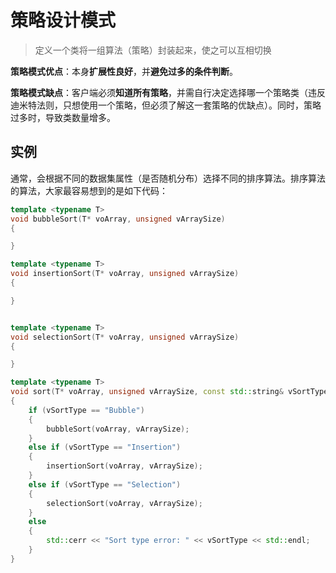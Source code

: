 # 策略设计模式
> 定义一个类将一组算法（策略）封装起来，使之可以互相切换

**策略模式优点**：本身**扩展性良好**，并**避免过多的条件判断**。

**策略模式缺点**：客户端必须**知道所有策略**，并需自行决定选择哪一个策略类（违反迪米特法则，只想使用一个策略，但必须了解这一套策略的优缺点）。同时，策略过多时，导致类数量增多。

## 实例
通常，会根据不同的数据集属性（是否随机分布）选择不同的排序算法。排序算法的算法，大家最容易想到的是如下代码：
```C++
template <typename T>
void bubbleSort(T* voArray, unsigned vArraySize)
{

}

template <typename T>
void insertionSort(T* voArray, unsigned vArraySize)
{

}


template <typename T>
void selectionSort(T* voArray, unsigned vArraySize)
{

}

template <typename T>
void sort(T* voArray, unsigned vArraySize, const std::string& vSortType)
{
	if (vSortType == "Bubble")
	{
		bubbleSort(voArray, vArraySize);
	}
	else if (vSortType == "Insertion")
	{
		insertionSort(voArray, vArraySize);
	}
	else if (vSortType == "Selection")
	{
		selectionSort(voArray, vArraySize);
	}
	else
	{
		std::cerr << "Sort type error: " << vSortType << std::endl;
	}
}
```
